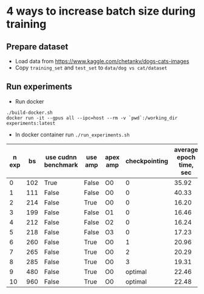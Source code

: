 
# 4 ways to increase batch size during training
## Prepare dataset
* Load data from https://www.kaggle.com/chetankv/dogs-cats-images
* Copy `training_set` and `test_set` to `data/dog vs cat/dataset`

## Run experiments
* Run docker 
```
./build-docker.sh
docker run -it --gpus all --ipc=host --rm -v `pwd`:/working_dir experiments:latest
```
* In docker container run `./run_experiments.sh`


| n exp | bs | use cudnn benchmark | use amp | apex amp | checkpointing | average epoch time, sec | val acc | best epoch | GPU memory, Gb |
| ---- | ---- | ---- | ---- | ---- | ---- | ---- | ---- | ---- | ---- |
| 0 | 102 | True | False | O0 | 0 | 35.92 | 99.5000 | 11 | 9.21 |
| 1 | 111 | False | False | O0 | 0 | 40.33 | 99.5500 | 12 | 9.26 |
| 2 | 214 | False | True | O0 | 0 | 16.20 | 99.5000 | 13 | 9.27 |
| 3 | 199 | False | False | O1 | 0 | 16.46 | 99.5500 | 7 | 8.66 |
| 4 | 212 | False | False | O2 | 0 | 16.24 | 99.5000 | 13 | 9.10 |
| 5 | 218 | False | False | O3 | 0 | 17.23 | 99.1500 | 14 | 9.25 |
| 6 | 260 | False | True | O0 | 1 | 20.96 | 99.4000 | 10 | 7.03 |
| 7 | 265 | False | True | O0 | 2 | 20.29 | 99.4000 | 8 | 7.16 |
| 8 | 285 | False | True | O0 | 3 | 19.31 | 99.4000 | 11 | 7.68 |
| 9 | 480 | False | True | O0 | optimal | 22.46 | 99.3500 | 12 | 8.87 |
| 10 | 960 | False | True | O0 | optimal | 22.48 | 99.0500 | 13 | 8.87 |